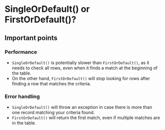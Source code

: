 # SingleOrDefault() or FirstOrDefault()?
## Important points
### Performance
- `SingleOrDefault()` is potentially slower than `FirstOrDefault()`, as it needs to check all rows, even when it finds a match at the beginning of the table.
- On the other hand, `FirstOrDefault()` will stop looking for rows after finding a row that matches the criteria.
### Error handling
- `SingleOrDefault()` will throw an exception in case there is more than one record matching your criteria found.
- `FirstOrDefault()` will return the first match, even if multiple matches are in the table.